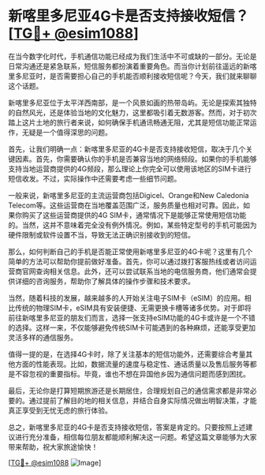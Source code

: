 # 新喀里多尼亚4G卡是否支持接收短信？[[TG💪+ @esim1088](https://t.me/s/esim1088)]

在当今数字化时代，手机通信功能已经成为我们生活中不可或缺的一部分。无论是日常沟通还是紧急联系，短信服务都扮演着重要角色。而当你计划前往遥远的新喀里多尼亚时，是否需要担心自己的手机能否顺利接收短信呢？今天，我们就来聊聊这个话题。

新喀里多尼亚位于太平洋西南部，是一个风景如画的热带岛屿。无论是探索其独特的自然风光，还是体验当地的文化魅力，这里都吸引着无数游客。然而，对于初次踏上这片土地的旅行者来说，如何确保手机通讯畅通无阻，尤其是短信功能正常运作，无疑是一个值得深思的问题。

首先，让我们明确一点：新喀里多尼亚的4G卡是否支持接收短信，取决于几个关键因素。首先，你需要确认你的手机是否兼容当地的网络频段。如果你的手机能够支持当地运营商提供的4G频段，那么理论上你完全可以使用该地区的SIM卡进行短信收发。不过，实际操作中还需要考虑一些细节问题。

一般来说，新喀里多尼亚的主流运营商包括Digicel、Orange和New Caledonia Telecom等。这些运营商在当地覆盖范围广泛，服务质量也相对可靠。因此，如果你购买了这些运营商提供的4G SIM卡，通常情况下是能够正常使用短信功能的。当然，这并不意味着完全没有例外情况。例如，某些特定型号的手机可能因为硬件限制或软件设置不当，导致无法正确识别接收到的短信。

那么，如何判断自己的手机是否能正常使用新喀里多尼亚的4G卡呢？这里有几个简单的方法可以帮助你提前做好准备。首先，你可以通过拨打客服热线或者访问运营商官网查询相关信息。此外，还可以尝试联系当地的电信服务商，他们通常会提供详细的咨询服务，帮助你了解具体的操作步骤和技术要求。

当然，随着科技的发展，越来越多的人开始关注电子SIM卡（eSIM）的应用。相比传统的物理SIM卡，eSIM具有安装便捷、无需更换卡槽等诸多优势。对于即将前往新喀里多尼亚的朋友们而言，选择一张支持eSIM功能的4G卡或许是一个不错的选择。这样一来，不仅能够避免传统SIM卡可能遇到的各种麻烦，还能享受更加灵活多样的通信服务。

值得一提的是，在选择4G卡时，除了关注基本的短信功能外，还需要综合考量其他方面的性能表现。比如，数据流量的速度与稳定性、通话质量以及售后服务等都是不容忽视的重要指标。毕竟，谁也不想在异国他乡因为通信问题而感到困扰。

最后，无论你是打算短期旅游还是长期居住，合理规划自己的通信需求都是非常必要的。通过提前了解目的地的相关信息，并结合自身实际情况做出明智决策，才能真正享受到无忧无虑的旅行体验。

总之，新喀里多尼亚的4G卡是否支持接收短信，答案是肯定的。只要按照上述建议进行充分准备，相信每位朋友都能顺利解决这一问题。希望这篇文章能够为大家带来帮助，祝大家旅途愉快！

[[TG💪+ @esim1088](https://t.me/s/esim1088) ![Image](https://i.postimg.cc/4NQfJmqS/Snipaste-2025-05-13-00-14-12.png)]